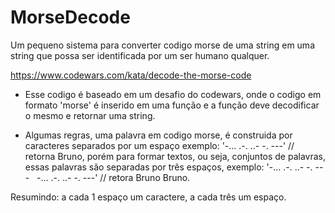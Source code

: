 # MorseDecode
Um pequeno sistema para converter codigo morse de uma string em 
uma string que possa ser identificada por um ser humano qualquer.

https://www.codewars.com/kata/decode-the-morse-code

- Esse codigo é baseado em um desafio do codewars, onde o codigo 
em formato 'morse' é inserido em uma função e a função deve decodificar
o mesmo e retornar uma string.

- Algumas regras, uma palavra em codigo morse, é construida por caracteres
separados por um espaço exemplo: '-... .-. ..- -. ---' // retorna Bruno,
porém para formar textos, ou seja, conjuntos de palavras, essas palavras
são separadas por três espaços, exemplo:
'-... .-. ..- -. ---&nbsp;&nbsp;&nbsp;-... .-. ..- -. ---' // retora Bruno Bruno.

Resumindo: a cada 1 espaço um caractere, a cada três um espaço.




